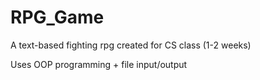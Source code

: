 # RPG_Game
A text-based fighting rpg created for CS class (1-2 weeks)

Uses OOP programming + file input/output
